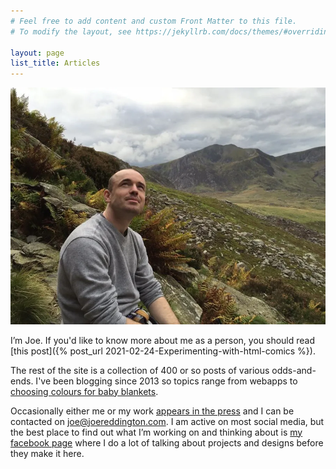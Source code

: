 ```yaml
---
# Feel free to add content and custom Front Matter to this file.
# To modify the layout, see https://jekyllrb.com/docs/themes/#overriding-theme-defaults

layout: page
list_title: Articles
---
```


![Joe Reddington in the Welsh Mountains](assets/images/profile.png)


I’m Joe. If you'd like to know more about me as a person, you should read  [this post]({% post_url 2021-02-24-Experimenting-with-html-comics %}). 

The rest of the site is a collection of 400 or so posts of various odds-and-ends. I've been blogging since 2013 so topics range from webapps to [choosing colours for baby blankets](http://joereddington.com/5472/2015/11/04/its-not-baby-boy-blue.-its-sirius./).

Occasionally either me or my work [appears in the press](http://joereddington.com/media/) and I can be contacted on [joe@joereddington.com](mailto:joe@joereddington.com). I am active on most social media, but the best place to find out what I’m working on and thinking about is <a href="https://www.facebook.com/joe.reddington" onclick="getOutboundLink('my facebook page')">my facebook page</a>  where I do a lot of talking about projects and designs before they make it here.





